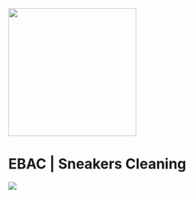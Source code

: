 <img src="../media/images/ebac-logo.png?raw=true" width="256">
  
# EBAC | Sneakers Cleaning

<img src="../media/images/disney-plus-clone.png?raw=true">
